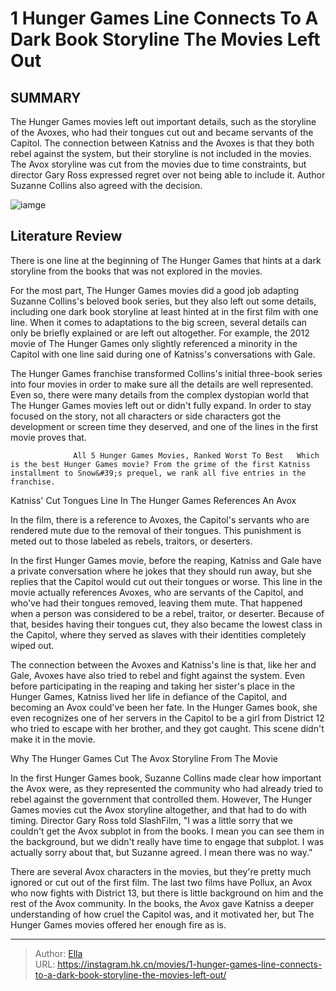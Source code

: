 # 1 Hunger Games Line Connects To A Dark Book Storyline The Movies Left Out


## SUMMARY 



  The Hunger Games movies left out important details, such as the storyline of the Avoxes, who had their tongues cut out and became servants of the Capitol.   The connection between Katniss and the Avoxes is that they both rebel against the system, but their storyline is not included in the movies.   The Avox storyline was cut from the movies due to time constraints, but director Gary Ross expressed regret over not being able to include it. Author Suzanne Collins also agreed with the decision.  

![iamge](https://static1.srcdn.com/wordpress/wp-content/uploads/2020/11/Katniss-Gale-Hunger-Games.jpg)

## Literature Review

There is one line at the beginning of The Hunger Games that hints at a dark storyline from the books that was not explored in the movies.




For the most part, The Hunger Games movies did a good job adapting Suzanne Collins&#39;s beloved book series, but they also left out some details, including one dark book storyline at least hinted at in the first film with one line. When it comes to adaptations to the big screen, several details can only be briefly explained or are left out altogether. For example, the 2012 movie of The Hunger Games only slightly referenced a minority in the Capitol with one line said during one of Katniss&#39;s conversations with Gale.




The Hunger Games franchise transformed Collins&#39;s initial three-book series into four movies in order to make sure all the details are well represented. Even so, there were many details from the complex dystopian world that The Hunger Games movies left out or didn&#39;t fully expand. In order to stay focused on the story, not all characters or side characters got the development or screen time they deserved, and one of the lines in the first movie proves that.

                  All 5 Hunger Games Movies, Ranked Worst To Best   Which is the best Hunger Games movie? From the grime of the first Katniss installment to Snow&#39;s prequel, we rank all five entries in the franchise.   


 Katniss&#39; Cut Tongues Line In The Hunger Games References An Avox 
          



In the film, there is a reference to Avoxes, the Capitol&#39;s servants who are rendered mute due to the removal of their tongues. This punishment is meted out to those labeled as rebels, traitors, or deserters.







In the first Hunger Games movie, before the reaping, Katniss and Gale have a private conversation where he jokes that they should run away, but she replies that the Capitol would cut out their tongues or worse. This line in the movie actually references Avoxes, who are servants of the Capitol, and who&#39;ve had their tongues removed, leaving them mute. That happened when a person was considered to be a rebel, traitor, or deserter. Because of that, besides having their tongues cut, they also became the lowest class in the Capitol, where they served as slaves with their identities completely wiped out.


 

The connection between the Avoxes and Katniss&#39;s line is that, like her and Gale, Avoxes have also tried to rebel and fight against the system. Even before participating in the reaping and taking her sister&#39;s place in the Hunger Games, Katniss lived her life in defiance of the Capitol, and becoming an Avox could&#39;ve been her fate. In the Hunger Games book, she even recognizes one of her servers in the Capitol to be a girl from District 12 who tried to escape with her brother, and they got caught. This scene didn&#39;t make it in the movie.






 Why The Hunger Games Cut The Avox Storyline From The Movie 
          

In the first Hunger Games book, Suzanne Collins made clear how important the Avox were, as they represented the community who had already tried to rebel against the government that controlled them. However, The Hunger Games movies cut the Avox storyline altogether, and that had to do with timing. Director Gary Ross told SlashFilm, &#34;I was a little sorry that we couldn&#39;t get the Avox subplot in from the books. I mean you can see them in the background, but we didn&#39;t really have time to engage that subplot. I was actually sorry about that, but Suzanne agreed. I mean there was no way.&#34;

There are several Avox characters in the movies, but they&#39;re pretty much ignored or cut out of the first film. The last two films have Pollux, an Avox who now fights with District 13, but there is little background on him and the rest of the Avox community. In the books, the Avox gave Katniss a deeper understanding of how cruel the Capitol was, and it motivated her, but The Hunger Games movies offered her enough fire as is.






---

> Author: [Ella](https://instagram.hk.cn/)  
> URL: https://instagram.hk.cn/movies/1-hunger-games-line-connects-to-a-dark-book-storyline-the-movies-left-out/  

